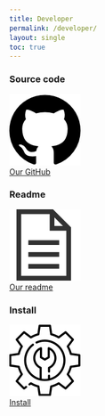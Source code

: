 ```yaml
---
title: Developer
permalink: /developer/
layout: single
toc: true
---
```


### Source code
<img src="../assets/images/logo-github.png" alt="GitHub Logo "><br>
<a href="https://github.com/GazePlay/GazePlay">Our GitHub</a>

### Readme
<img src="../assets/images/file-text.png" alt="File logo"><br>
<a href="https://github.com/GazePlay/GazePlay/blob/gh-pages/README.md">Our readme</a>

### Install
<img src="../assets/images/logo-install.png" alt="Install logo"><br>
<a href="https://github.com/GazePlay/GazePlay/blob/gh-pages/INSTALLATION-EN.MD">Install</a>
